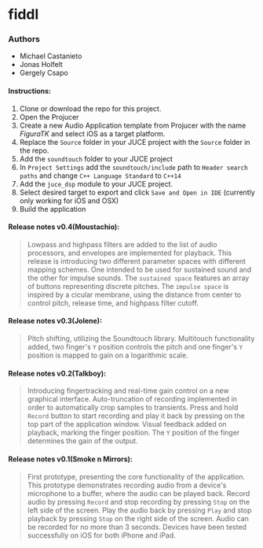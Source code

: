 # fiddl

### Authors
- Michael Castanieto
- Jonas Holfelt
- Gergely Csapo


#### Instructions:
1. Clone or download the repo for this project.
2. Open the Projucer
3. Create a new Audio Application template from Projucer with the name _FiguraTK_ and select iOS as a target platform.
4. Replace the `Source` folder in your JUCE project with the `Source` folder in the repo.
5. Add the `soundtouch` folder to your JUCE project
6. In `Project Settings` add the `soundtouch/include` path to `Header search paths` and change `C++ Language Standard` to `C++14`
7. Add the `juce_dsp` module to your JUCE project.
8. Select desired target to export and click `Save and Open in IDE` (currently only working for iOS and OSX)
9. Build the application

#### Release notes v0.4(Moustachio):
>Lowpass and highpass filters are added to the list of audio processors, and envelopes are implemented for playback. This release is introducing two different parameter spaces with different mapping schemes. One intended to be used for sustained sound and the other for impulse sounds. The `sustained space` features an array of buttons representing discrete pitches. The `impulse space` is inspired by a cicular membrane, using the distance from center to control pitch, release time, and highpass filter cutoff.

#### Release notes v0.3(Jolene):
>Pitch shifting, utilizing the Soundtouch library. Multitouch functionality added, two finger's `Y` position controls the pitch and one finger's `Y` position is mapped to gain on a logarithmic scale.

#### Release notes v0.2(Talkboy):
>Introducing fingertracking and real-time gain control on a new graphical interface. Auto-truncation of recording implemented in order to automatically crop samples to transients. Press and hold `Record` button to start recording and play it back by pressing on the top part of the application window. Visual feedback added on playback, marking the finger position. The `Y` position of the finger determines the gain of the output.

#### Release notes v0.1(Smoke n Mirrors):
>First prototype, presenting the core functionality of the application. This prototype demonstrates recording audio from a device's microphone to a buffer, where the audio can be played back. Record audio by pressing `Record` and stop recording by pressing `Stop` on the left side of the screen. Play the audio back by pressing `Play` and stop playback by pressing `Stop` on the right side of the screen. Audio can be recorded for no more than 3 seconds. Devices have been tested successfully on iOS for both iPhone and iPad.
